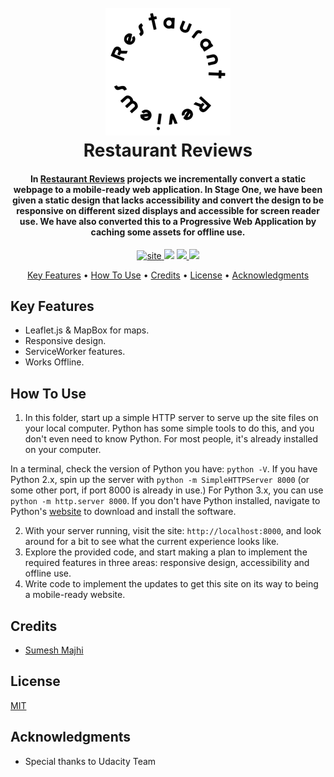 <h1 align="center">
    <br>
    <a href="#"><img src="img/icon.png" alt="Omnifood" width="200"></a>
    <br>
    Restaurant Reviews
    <br>
</h1>

<h4 align="center">In <a href="https://majhirockzz.github.io/FEND-Project-5/" target="_blank">Restaurant Reviews</a> projects we incrementally convert a static webpage to a mobile-ready web application. In Stage One, we have been given a static design that lacks accessibility and convert the design to be responsive on different sized displays and accessible for screen reader use. We have also converted this to a Progressive Web Application by caching some assets for offline use.</h4>

<p align="center">
    <a href="https://majhirockzz.github.io/HTML5-and-CSS3-Project-1/">
        <img src="https://img.shields.io/badge/site-up%20and%20running-lightgrey.svg" alt="site">
    </a>
    <a href="https://github.com/MajhiRockzZ/HTML5-and-CSS3-Project-1/blob/master/LICENSE"><img src="https://img.shields.io/github/license/mashape/apistatus.svg"></a>
    <a href="https://github.com/MajhiRockzZ/HTML5-and-CSS3-Project-1/">
        <img src="https://img.shields.io/badge/repo%20size-2.12%20MB-blue.svg">
    </a>
    <a href="https://github.com/MajhiRockzZ/HTML5-and-CSS3-Project-1/">
        <img src="https://img.shields.io/github/commit-status/badges/shields/master/5d4ab86b1b5ddfb3c4a70a70bd19932c52603b8c.svg">
    </a>
</p>

<p align="center">
    <a href="#key-features">Key Features</a> •
    <a href="#how-to-use">How To Use</a> •
    <a href="#credits">Credits</a> •
    <a href="#license">License</a> •
    <a href="#acknowledgments">Acknowledgments</a>
</p>

## Key Features

- Leaflet.js & MapBox for maps.
- Responsive design.
- ServiceWorker features.
- Works Offline.

## How To Use

1. In this folder, start up a simple HTTP server to serve up the site files on your local computer. Python has some simple tools to do this, and you don't even need to know Python. For most people, it's already installed on your computer. 

In a terminal, check the version of Python you have: `python -V`. If you have Python 2.x, spin up the server with `python -m SimpleHTTPServer 8000` (or some other port, if port 8000 is already in use.) For Python 3.x, you can use `python -m http.server 8000`. If you don't have Python installed, navigate to Python's [website](https://www.python.org/) to download and install the software.

2. With your server running, visit the site: `http://localhost:8000`, and look around for a bit to see what the current experience looks like.
3. Explore the provided code, and start making a plan to implement the required features in three areas: responsive design, accessibility and offline use.
4. Write code to implement the updates to get this site on its way to being a mobile-ready website.

## Credits

- [Sumesh Majhi](https://github.com/MajhiRockzZ)

## License

[MIT](https://github.com/MajhiRockzZ/FEND-Project-5/blob/master/LICENSE)

## Acknowledgments

- Special thanks to Udacity Team
